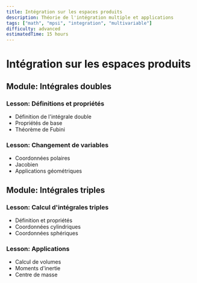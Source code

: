 ```yaml
---
title: Intégration sur les espaces produits
description: Théorie de l'intégration multiple et applications
tags: ["math", "mpsi", "integration", "multivariable"]
difficulty: advanced
estimatedTime: 15 hours
---
```


# Intégration sur les espaces produits

## Module: Intégrales doubles
### Lesson: Définitions et propriétés
- Définition de l'intégrale double
- Propriétés de base
- Théorème de Fubini

### Lesson: Changement de variables
- Coordonnées polaires
- Jacobien
- Applications géométriques

## Module: Intégrales triples
### Lesson: Calcul d'intégrales triples
- Définition et propriétés
- Coordonnées cylindriques
- Coordonnées sphériques

### Lesson: Applications
- Calcul de volumes
- Moments d'inertie
- Centre de masse